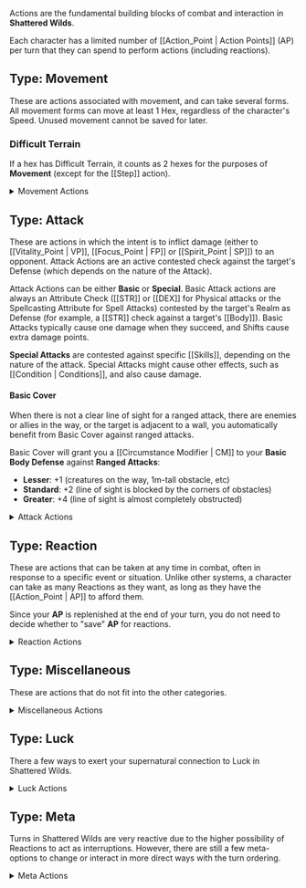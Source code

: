 Actions are the fundamental building blocks of combat and interaction in **Shattered Wilds**.

Each character has a limited number of [[Action_Point | Action Points]] (AP) per turn that they can spend to perform actions (including reactions).

## Type: Movement

These are actions associated with movement, and can take several forms. All movement forms can move at least 1 Hex, regardless of the character's Speed. Unused movement cannot be saved for later.

### Difficult Terrain

If a hex has Difficult Terrain, it counts as 2 hexes for the purposes of **Movement** (except for the [[Step]] action).

<details>
  <summary>Movement Actions</summary>
  {% list "Action", "title", "type" "Movement" %}
</details>

## Type: Attack

These are actions in which the intent is to inflict damage (either to [[Vitality_Point | VP]], [[Focus_Point | FP]] or [[Spirit_Point | SP]]) to an opponent. Attack Actions are an active contested check against the target's Defense (which depends on the nature of the Attack).

Attack Actions can be either **Basic** or **Special**. Basic Attack actions are always an Attribute Check ([[STR]] or [[DEX]] for Physical attacks or the Spellcasting Attribute for Spell Attacks) contested by the target's Realm as Defense (for example, a [[STR]] check against a target's [[Body]]). Basic Attacks typically cause one damage when they succeed, and Shifts cause extra damage points.

**Special Attacks** are contested against specific [[Skills]], depending on the nature of the attack. Special Attacks might cause other effects, such as [[Condition | Conditions]], and also cause damage.

#### Basic Cover

When there is not a clear line of sight for a ranged attack, there are enemies or allies in the way, or the target is adjacent to a wall, you automatically benefit from Basic Cover against ranged attacks.

Basic Cover will grant you a [[Circumstance Modifier | CM]] to your **Basic Body Defense** against **Ranged Attacks**:

* **Lesser**: +1 (creatures on the way, 1m-tall obstacle, etc)
* **Standard**: +2 (line of sight is blocked by the corners of obstacles)
* **Greater**: +4 (line of sight is almost completely obstructed)

<details>
  <summary>Attack Actions</summary>
  {% list "Action", "title", "type" "Attack" %}
</details>

## Type: Reaction

These are actions that can be taken at any time in combat, often in response to a specific event or situation. Unlike other systems, a character can take as many Reactions as they want, as long as they have the [[Action_Point | AP]] to afford them.

Since your **AP** is replenished at the end of your turn, you do not need to decide whether to "save" **AP** for reactions.

<details>
  <summary>Reaction Actions</summary>
  {% list "Action", "title", "type" "Reaction" %}
</details>

## Type: Miscellaneous

These are actions that do not fit into the other categories.

<details>
  <summary>Miscellaneous Actions</summary>
  {% list "Action", "title", "type" "Miscellaneous" %}
</details>

## Type: Luck

There a few ways to exert your supernatural connection to Luck in Shattered Wilds.

<details>
  <summary>Luck Actions</summary>
  {% list "Action", "title", "type" "Luck" %}
</details>

## Type: Meta

Turns in Shattered Wilds are very reactive due to the higher possibility of Reactions to act as interruptions. However, there are still a few meta-options to change or interact in more direct ways with the turn ordering.

<details>
  <summary>Meta Actions</summary>
  {% list "Action", "title", "type" "Meta" %}
</details>
